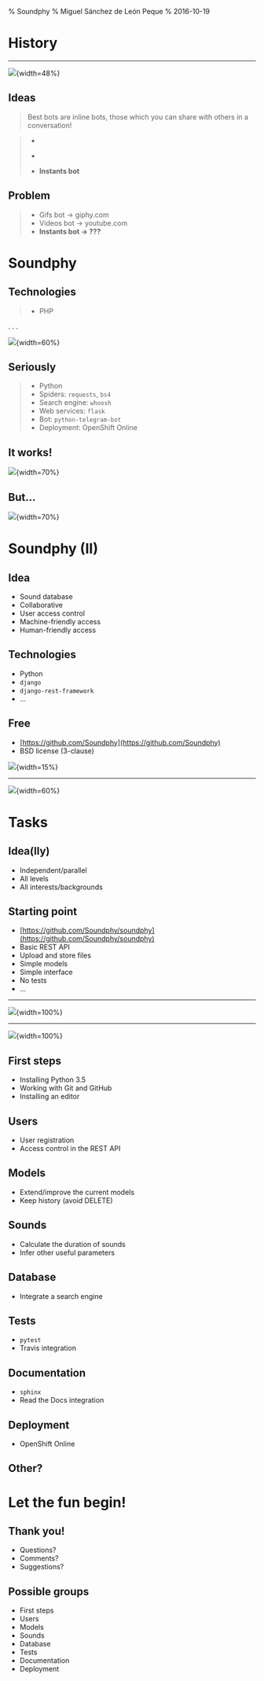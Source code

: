 % Soundphy
% Miguel Sánchez de León Peque
% 2016-10-19

# History

---

![](./figures/telegram_bot_contest.jpg){width=48%}

## Ideas

> Best bots are inline bots, those which you can share with others in a conversation!

>- ~~~Gifs bot~~~
>- ~~~Videos bot~~~
>- **Instants bot**

## Problem

>- Gifs bot → giphy.com
>- Videos bot → youtube.com
>- **Instants bot → ???**

# Soundphy

## Technologies

>- PHP

. . .

![](./figures/troll.svg){width=60%}

## Seriously

>- Python
>- Spiders: `requests`, `bs4`
>- Search engine: `whoosh`
>- Web services: `flask`
>- Bot: `python-telegram-bot`
>- Deployment: OpenShift Online

## It works!

![](./figures/soundphybot_in_action.png){width=70%}

## But...

![](./figures/soundphybot_error.png){width=70%}

# Soundphy (II)

## Idea

- Sound database
- Collaborative
- User access control
- Machine-friendly access
- Human-friendly access

## Technologies

- Python
- `django`
- `django-rest-framework`
- ...

## Free

- [https://github.com/Soundphy](https://github.com/Soundphy)
- BSD license (3-clause)

![](./figures/soundphy_logo.svg){width=15%}

---

![](./figures/developers.gif){width=60%}

# Tasks

## Idea(lly)

- Independent/parallel
- All levels
- All interests/backgrounds

## Starting point

- [https://github.com/Soundphy/soundphy](https://github.com/Soundphy/soundphy)
- Basic REST API
- Upload and store files
- Simple models
- Simple interface
- No tests
- ...

---

![](./figures/soundphy_rest_empty.png){width=100%}

---

![](./figures/soundphy_rest_list.png){width=100%}

## First steps

- Installing Python 3.5
- Working with Git and GitHub
- Installing an editor

## Users

- User registration
- Access control in the REST API

## Models

- Extend/improve the current models
- Keep history (avoid DELETE)

## Sounds

- Calculate the duration of sounds
- Infer other useful parameters

## Database

- Integrate a search engine

## Tests

- `pytest`
- Travis integration

## Documentation

- `sphinx`
- Read the Docs integration

## Deployment

- OpenShift Online

## Other?

# Let the fun begin!

## Thank you!

- Questions?
- Comments?
- Suggestions?

## Possible groups

- First steps
- Users
- Models
- Sounds
- Database
- Tests
- Documentation
- Deployment
